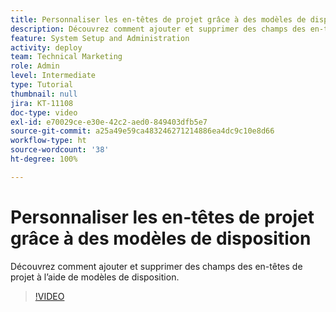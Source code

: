 ```yaml
---
title: Personnaliser les en-têtes de projet grâce à des modèles de disposition
description: Découvrez comment ajouter et supprimer des champs des en-têtes de projet à l’aide de modèles de disposition.
feature: System Setup and Administration
activity: deploy
team: Technical Marketing
role: Admin
level: Intermediate
type: Tutorial
thumbnail: null
jira: KT-11108
doc-type: video
exl-id: e70029ce-e30e-42c2-aed0-849403dfb5e7
source-git-commit: a25a49e59ca483246271214886ea4dc9c10e8d66
workflow-type: ht
source-wordcount: '38'
ht-degree: 100%

---
```


# Personnaliser les en-têtes de projet grâce à des modèles de disposition

Découvrez comment ajouter et supprimer des champs des en-têtes de projet à l’aide de modèles de disposition.

>[!VIDEO](https://video.tv.adobe.com/v/3409081)
